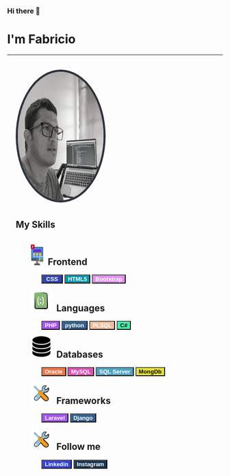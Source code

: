 ### Hi there 👋

<!--header-->
<a href="https://www.linkedin.com/in/fabricio-galarza-7bb174b9/" style="text-align:center; text-decoration:none"><h1> I'm Fabricio</h1></a>
<hr>
<div style="padding:20px">
<img src="FGalarzaDev.jpeg" alt="Fabricio Galarza" width="200" height="300" 
style="border-radius:50%; border:5px solid rgb(45,50,59); margin-bottom:7px;">
<!--Skills-->
<h2>My Skills</h2>
<div style="padding-left: 20px; padding-top: 15px">
<div style="display: flex; padding-left: 15px;">
<img src="frontEnd.png" alt="Front End" width="30" height="50" style="padding-right: 10px;">
<h2>Frontend</h2>
</div>
<div style="padding-left: 40px;">
<button type="button" width="100" height="70" style="background-color: rgb(51, 69, 167); color: white; width: 50px;"><strong>CSS</strong></button>
<button type="button" width="100" height="70" style="background-color: rgb(11, 149, 168); color: white; ">
<strong>HTML5</strong>
</button>
<button type="button" width="100" height="70" style="background-color: rgb(220, 146, 236); color: white; ">
<strong>Bootstrap</strong>
</button>
</div>

</div>
<div style="padding-left: 20px; padding-top: 15px">
<div style="display: flex; padding-left: 15px;">
<img src="backEnd.png" alt="Back End" width="50" height="50" style="padding-right: 10px;">
<h2>Languages</h2>
</div>
<div style="padding-left: 40px;">
<button type="button" width="100" height="70" style="background-color: rgb(165, 85, 236); color: white;">
<strong>PHP</strong>
</button>
<button type="button" width="100" height="70" style="background-color: rgb(53, 96, 143); color: white;">
<strong>python</strong>
</button>
<button type="button" width="100" height="70" style="background-color: rgb(239, 188, 156); color: white;">
<strong>PLSQL</strong>
</button>
<button type="button" width="600" height="200" style="background-color: rgb(72, 233, 166); color: rgb(16, 8, 8);">
<strong>C#</strong>
</button>
</div>
</div>
<div style="padding-left: 20px; padding-top: 15px">
<div style="display: flex; padding-left: 15px;">
<img src="databases.png" alt="Back End" width="50" height="50" style="padding-right: 10px;">
<h2>Databases</h2>
</div>
<div style="padding-left: 40px;">
<button type="button" width="100" height="70" style="background-color: rgb(239, 118, 70); color: white;">
<strong>Oracle</strong>
</button>
<button type="button" width="100" height="70" style="background-color: rgb(224, 81, 184); color: white;">
<strong>MySQL</strong>
</button>
<button type="button" width="100" height="70" style="background-color: rgb(80, 163, 193); color: white;">
<strong>SQL Server</strong>
</button>
<button type="button" width="100" height="70" style="background-color: rgb(228, 225, 54); color: rgb(16, 8, 8);">
<strong>MongDb</strong>
</button>
</div>
</div>
<div style="padding-left: 20px; padding-top: 15px">
<div style="display: flex; padding-left: 15px;">
<img src="tools.png" alt="Back End" width="50" height="50" style="padding-right: 10px;">
<h2>Frameworks</h2>
</div>
<div style="padding-left: 40px;">
<button type="button" width="100" height="70" style="background-color: rgb(165, 85, 236); color: white;">
<strong>Laravel</strong>
</button>
<button type="button" width="100" height="70" style="background-color: rgb(53, 96, 143); color: white;">
<strong>Django</strong>
</button>
</div>
</div>
<div style="padding-left: 20px; padding-top: 15px">
<div style="display: flex; padding-left: 15px;">
<img src="tools.png" alt="Back End" width="50" height="50" style="padding-right: 10px;">
<h2>Follow me</h2>
</div>
<div style="padding-left: 40px;">
<button type="button" width="100" height="70" style="background-color: rgb(54, 68, 212); color: white;">
<strong>Linkedin</strong>
</button>
<button type="button" width="100" height="70" style="background-color: rgb(26, 55, 85); color: white;">
<strong>Instagram</strong>
</button>
</div>
</div>
</div>







